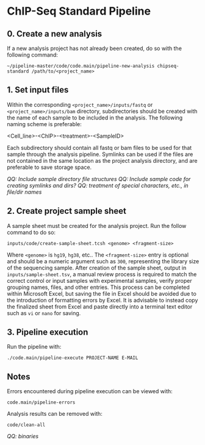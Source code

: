 # ChIP-Seq Standard Pipeline

## 0. Create a new analysis

If a new analysis project has not already been created, do so with the following command:

```
~/pipeline-master/code/code.main/pipeline-new-analysis chipseq-standard /path/to/<project_name>
```

## 1. Set input files

Within the corresponding `<project_name>/inputs/fastq` or `<project_name>/inputs/bam` directory, subdirectories should be created with the name of each sample to be included in the analysis. The following naming scheme is preferable:

\<Cell_line\>-\<ChIP\>-\<treatment\>-\<SampleID\>

Each subdirectory should contain all fastq or bam files to be used for that sample through the analysis pipeline. Symlinks can be used if the files are not contained in the same location as the project analysis directory, and are preferable to save storage space. 

*QQ: Include sample directory file structures*
*QQ: Include sample code for creating symlinks and dirs?*
*QQ: treatment of special characters, etc., in file/dir names*

## 2. Create project sample sheet

A sample sheet must be created for the analysis project. Run the follow command to do so:

```
inputs/code/create-sample-sheet.tcsh <genome> <fragment-size>
```

Where `<genome>` is `hg19`, `hg38`, etc.. The `<fragment-size>` entry is optional and should be a numeric argument such as `300`, representing the library size of the sequencing sample. After creation of the sample sheet, output in `inputs/sample-sheet.tsv`, a manual review process is required to match the correct control or input samples with experimental samples, verify proper grouping names, files, and other entries. This process can be completed within Microsoft Excel, but saving the file in Excel should be avoided due to the introduction of formatting errors by Excel. It is advisable to instead copy the finalized sheet from Excel and paste directly into a terminal text editor such as `vi` or `nano` for saving.

## 3. Pipeline execution

Run the pipeline with:

```
./code.main/pipeline-execute PROJECT-NAME E-MAIL
```

## Notes

Errors encountered during pipeline execution can be viewed with:

```
code.main/pipeline-errors
```

Analysis results can be removed with:

```
code/clean-all
```


*QQ: binaries*
